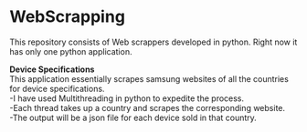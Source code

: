 # WebScrapping
This repository consists of Web scrappers developed in python.
Right now it has only one python application.

**Device Specifications**  
This application essentially scrapes samsung websites of all the countries for device specifications.  
  -I have used Multithreading in python to expedite the process.  
  -Each thread takes up a country and scrapes the corresponding website.  
  -The output will be a json file for each device sold in that country.  
